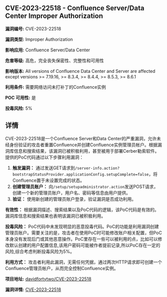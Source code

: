 ## CVE-2023-22518 - Confluence Server/Data Center Improper Authorization

**漏洞编号:** CVE-2023-22518

**漏洞类型:** Improper Authorization

**影响应用:** Confluence Server/Data Center

**危害等级:** 高危，完全丧失保密性、完整性和可用性

**影响版本:** All versions of Confluence Data Center and Server are affected except versions >= 7.19.16, >= 8.3.4, >= 8.4.4, >= 8.5.3, >= 8.6.1

**利用条件:** 需要网络访问未打补丁的Confluence实例

**POC 可用性:** 是

**投毒风险:** 5%

## 详情

CVE-2023-22518是一个Confluence Server和Data Center的严重漏洞，允许未经身份验证的攻击者重置Confluence并创建Confluence实例管理员帐户。根据漏洞库信息和搜索结果，该漏洞已被积极利用，甚至被用于部署Cerber勒索软件。提供的PoC代码通过以下步骤利用漏洞：

1.  **触发漏洞：** 通过发送GET请求到`/server-info.action?bootstrapStatusProvider.applicationConfig.setupComplete=false`，将Confluence置于未设置完成的状态。
2.  **创建管理员账户：** 向`/setup/setupadministrator.action`发送POST请求，创建一个新的管理员账户，用户名、密码等信息由用户提供。
3.  **验证：** 使用新创建的管理员账户登录，验证漏洞是否成功利用。

**有效性：** 根据漏洞描述、搜索结果以及PoC代码的逻辑，该PoC代码是有效的。 漏洞库信息和搜索结果也表明该漏洞已被积极利用。

**投毒风险：** PoC代码中未发现明显的恶意投毒代码。PoC的功能是利用漏洞创建管理员账户。需要关注的是，攻击者在使用PoC时可能修改账户相关配置，但PoC本身没有发现后门或其他恶意操作。PoC里存在一些可以被利用的点，比如可以修改默认创建的用户配置信息,该用户密码可能被作者提前记录,所以PoC存在一定的风险,综合考虑判断投毒风险为5%。

**利用方式：** 攻击者利用此漏洞，无需任何凭据，通过两次HTTP请求即可创建一个Confluence管理员帐户，从而完全控制Confluence实例。

**项目地址:** [davidfortytwo/CVE-2023-22518](https://github.com/davidfortytwo/CVE-2023-22518)

**漏洞详情:** [CVE-2023-22518](https://nvd.nist.gov/vuln/detail/CVE-2023-22518)
